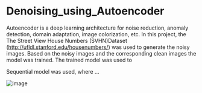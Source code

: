 # Denoising_using_Autoencoder
Autoencoder is a deep learning architecture for noise reduction, anomaly detection, domain adaptation, image colorization, etc. In this project, the The Street View House Numbers (SVHN)Dataset (http://ufldl.stanford.edu/housenumbers/) was used to generate the noisy images. Based on the noisy images and the corresponding clean images the model was trained. The trained model was used to 

Sequential model was used, where ...



![image](https://user-images.githubusercontent.com/54812742/136595375-bbfafeb7-a60b-47b3-b8be-a95cce09aba7.png)
